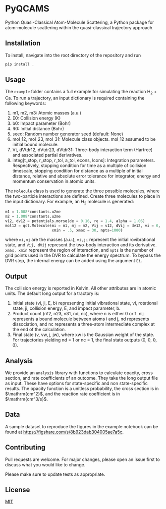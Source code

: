 # PyQCAMS
Python Quasi-Classical Atom-Molecule Scattering, a Python package for atom-molecule scattering within the quasi-classical trajectory approach. 

## Installation
To install, navigate into the root directory of the repository and run
```python
pip install . 
``` 

## Usage
<p>The <code>example</code> folder contains a full example for simulating the reaction H<sub>2</sub> + Ca. To run a trajectory, an input dictionary is required containing the following keywords:

1. m1, m2, m3: Atomic masses (a.u.)
2. E0: Collision energy (K)
3. b0: Impact parameter (Bohr)
4. R0: Initial distance (Bohr)
5. seed: Random number generator seed (default: None)
6. mol_12, mol_23, mol_31: Molecule class objects. mol_12 assumed to be initial bound molecule.
7. Vt, dVtdr12, dVtdr23, dVtdr31: Three-body interaction term (Hartree) and associated partial derivatives.
8. integ[t_stop, r_stop, r_tol, a_tol, econs, lcons]: Integration parameters. Respectively, stopping condition for time as a multiple of collision timescale, stopping condition for distance as a multiple of initial distance, relative and absolute error tolerance for integrator, energy and momentum conservation in atomic units.

The <code>Molecule</code> class is used to generate the three possible molecules, where the two-particle interactions are defined. Create three molecules to place in the input dictionary. For example, an $H_2$ molecule is generated:
```python
m1 = 1.008*constants.u2me
m2 = 1.008*constants.u2me
v12, dv12 = potentials.morse(de = 0.16, re = 1.4, alpha = 1.06)
mol12 = qct.Molecule(mi = m1, mj = m2, Vij = v12, dVij = dv12, vi = 0, ji = 0,
                     xmin = .5, xmax = 30, npts=1000)
``` 
where `mi,mj` are the masses (a.u.), `vi,ji` represent the initial rovibrational state, and `Vij, dVij` represent the two-body interaction and its derivative. `xmax, xmin` represent the region of interaction, and `npts` is the number of grid points used in the DVR to calculate the energy spectrum. To bypass the DVR step, the internal energy can be added using the argument `Ei`. 
</p> 

## Output
<p> The collision energy is reported in Kelvin. All other attributes are in atomic units. The default long output for a tractory is:

1. Initial state (vi, ji, E, b) representing initial vibrational state, vi, rotational state, ji, collision energy, E, and impact parameter, b. 
2. Product count (n12, n23, n31, nd, nc), where n is either 0 or 1. nij represents a bound molecule between atoms i and j, nd represents dissociation, and nc represents a three-atom intermediate complex at the end of the calculation.
3. Final state (v, vw, j, jw), where xw is the Gaussian weight of the state. For trajectories yielding nd = 1 or nc = 1, the final state outputs (0, 0, 0, 0). 

 </p>

## Analysis
<p> We provide an <code>analysis</code> library with functions to calculate opacity, cross section, and rate coefficients of an outcome. They take the long output file as input. These have options for state-specific and non state-specific results.
The opacity function is a unitless probability, the cross section is in $\mathrm{cm^2}$, and the reaction rate coefficient is in $\mathrm{cm^3/s}$. 
</p>

## Data
A sample dataset to reproduce the figures in the example notebook can be found at https://figshare.com/s/8b923dab304005ae7a5c.  

## Contributing

Pull requests are welcome. For major changes, please open an issue first
to discuss what you would like to change.

Please make sure to update tests as appropriate.

## License

[MIT](https://choosealicense.com/licenses/mit/)

